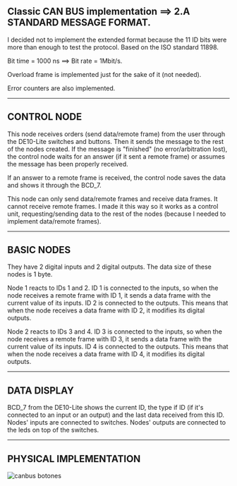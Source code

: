 
                          
##                           Classic CAN BUS implementation ==> 2.A STANDARD MESSAGE FORMAT. 
                 
 I decided not to implement the extended format because the 11 ID bits were more than enough to test the protocol. Based on the ISO standard 11898.
 
 Bit time = 1000 ns  ==> Bit rate = 1Mbit/s.
                            
 Overload frame is implemented just for the sake of it (not needed).
 
 Error counters are also implemented.

 ---------------------------------------------------------------------------------------------------------------------------------------------------
 
## CONTROL NODE
  
This node receives orders (send data/remote frame) from the user through the DE10-Lite switches and buttons. Then it sends the message to the rest of the nodes created. If the message is "finished" (no error/arbitration lost), the control node waits for an answer (if it sent a remote frame) or assumes the message has been properly received.

If an answer to a remote frame is received, the control node saves the data and shows it through the BCD_7.

This node can only send data/remote frames and receive data frames. It cannot receive remote frames. I made it this way so it works as a control unit, requesting/sending data to the rest of the nodes (because I needed to implement data/remote frames).

----------------------------------------------------------------------------------------------------------------------------------------------------

## BASIC NODES

They have 2 digital inputs and 2 digital outputs. The data size of these nodes is 1 byte.

Node 1 reacts to IDs 1 and 2. ID 1 is connected to the inputs, so when the node receives a remote frame with ID 1, it sends a data frame with the current value of its inputs. ID 2 is connected to the outputs. This means that when the node receives a data frame with ID 2, it modifies its digital outputs.

Node 2 reacts to IDs 3 and 4. ID 3 is connected to the inputs, so when the node receives a remote frame with ID 3, it sends a data frame with the current value of its inputs. ID 4 is connected to the outputs. This means that when the node receives a data frame with ID 4, it modifies its digital outputs.

---

## DATA DISPLAY

BCD_7 from the DE10-Lite shows the current ID, the type if ID (if it's connected to an input or an output) and the last data received from this ID. Nodes' inputs are connected to switches. Nodes' outputs are connected to the leds on top of the switches. 

---

## PHYSICAL IMPLEMENTATION

![canbus botones](https://user-images.githubusercontent.com/79548135/109698901-30d98180-7b90-11eb-9e2d-739cc50faf82.png)


